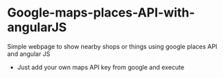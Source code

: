 # Google-maps-places-API-with-angularJS
Simple webpage to show nearby shops or things using google places API and angular JS
* Just add your own maps API key from google and execute
